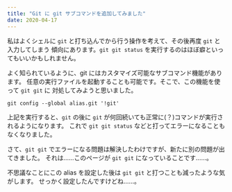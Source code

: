 ```yaml
---
title: "Git に git サブコマンドを追加してみました"
date: 2020-04-17
---
```


私はよくシェルに `git` と打ち込んでから行う操作を考えて、その後再度 `git` と入力してしまう
傾向にあります。`git git status` を実行するのはほぼ癖といってもいいかもしれません。

よく知られているように、git にはカスタマイズ可能なサブコマンド機能があります。
任意の実行ファイルを起動することも可能です。そこで、この機能を使って `git git` に
対処してみようと思いました。

```
git config --global alias.git '!git'
```

上記を実行すると、`git` の後に `git` が何回続いても正常に(？)コマンドが実行されるようになります。
これで `git git status` などと打ってエラーになることもなくなりました。

さて、`git git` でエラーになる問題は解決したわけですが、新たに別の問題が出てきました。
それは……このページが `git git` になっていることです……。

不思議なことにこの alias を設定した後は `git git` と打つことも減ったような気がします。
せっかく設定したんですけどね……。


